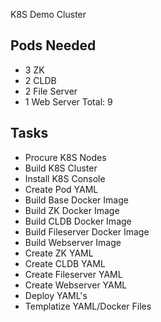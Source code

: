 K8S Demo Cluster

Pods Needed
-----------
- 3 ZK
- 2 CLDB
- 2 File Server
- 1 Web Server
Total: 9

Tasks
-----
- Procure K8S Nodes
- Build K8S Cluster
- Install K8S Console
- Create Pod YAML
- Build Base Docker Image
- Build ZK Docker Image
- Build CLDB Docker Image
- Build Fileserver Docker Image
- Build Webserver Image
- Create ZK YAML
- Create CLDB YAML
- Create Fileserver YAML
- Create Webserver YAML
- Deploy YAML's
- Templatize YAML/Docker Files
